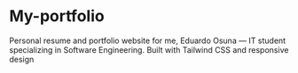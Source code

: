 # My-portfolio
Personal resume and portfolio website for me, Eduardo Osuna — IT student specializing in Software Engineering. Built with Tailwind CSS and responsive design
